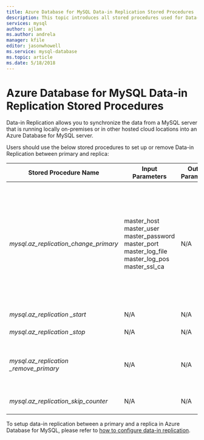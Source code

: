 ```yaml
---
title: Azure Database for MySQL Data-in Replication Stored Procedures
description: This topic introduces all stored procedures used for Data-in Replication.
services: mysql
author: ajlam
ms.author: andrela
manager: kfile
editor: jasonwhowell
ms.service: mysql-database
ms.topic: article
ms.date: 5/18/2018
---
```


# Azure Database for MySQL Data-in Replication Stored Procedures

Data-in Replication allows you to synchronize the data from a MySQL server that is running locally on-premises or in other hosted cloud locations into an Azure Database for MySQL server.

Users should use the below stored procedures to set up or remove Data-in Replication between primary and replica:

|**Stored Procedure Name**|**Input Parameters**|**Output Parameters**|**Usage Note**|
|-----|-----|-----|-----|
|*mysql.az_replication_change_primary*|master_host<br/>master_user<br/>master_password<br/>master_port<br/>master_log_file<br/>master_log_pos<br/>master_ssl_ca|N/A|To transfer data with SSL mode, pass in the CA certificate’s context into the master_ssl_ca parameter.</br>To transfer data without SSL, pass in an empty string into the master_ssl_ca parameter.|
|*mysql.az_replication _start*|N/A|N/A|Starts replication.|
|*mysql.az_replication _stop*|N/A|N/A|Stops replication.|
|*mysql.az_replication _remove_primary*|N/A|N/A|Removes the replication relationship between the primary and replica.|
|*mysql.az_replication_skip_counter*|N/A|N/A|Skips one replication error.|

To setup data-in replication between a primary and a replica in Azure Database for MySQL, please refer to [how to configure data-in replication](howto-data-in-replication.md).